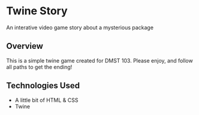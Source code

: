 # Twine Story
An interative video game story about a mysterious package

## Overview
This is a simple twine game created for DMST 103. Please enjoy, and follow all paths to get the ending!

## Technologies Used
* A little bit of HTML & CSS
* Twine

